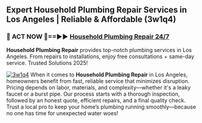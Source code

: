 ## Expert Household Plumbing Repair Services in Los Angeles | Reliable & Affordable (3w1q4)  

<h3>🚿 ACT NOW 🌟==►► <a href="https://tinyurl.com/2ne6vx2x" rel="nofollow">Household Plumbing Repair 24/7</a></h3>

**Household Plumbing Repair** provides top-notch plumbing services in Los Angeles. From repairs to installations, enjoy free consultations + same-day service. Trusted Solutions 2025!

[![3w1q4](https://i.imgur.com/4PFF4AK.jpeg)](https://tinyurl.com/2ne6vx2x)
When it comes to **Household Plumbing Repair** in Los Angeles, homeowners benefit from fast, reliable service that minimizes disruption. Pricing depends on labor, materials, and complexity—whether it's a leaky faucet or a burst pipe. Our process starts with a thorough inspection, followed by an honest quote, efficient repairs, and a final quality check. Trust a local pro to keep your home’s plumbing running smoothly—because no one has time for unexpected water woes!